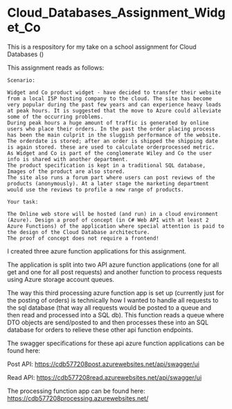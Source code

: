 # Cloud_Databases_Assignment_Widget_Co
This is a respository for my take on a school assignment for Cloud Databases ()

This assignment reads as follows:
```
Scenario:

Widget and Co product widget - have decided to transfer their website from a local ISP hosting company to the cloud. The site has become very popular during the past few years and can experience heavy loads at peak hours. It is suggested that the move to Azure could alleviate some of the occurring problems.
During peak hours a huge amount of traffic is generated by online users who place their orders. In the past the order placing process has been the main culprit in the sluggish performance of the website.
The orderdate is stored; after an order is shipped the shipping date is again stored. these are used to calculate orderprocessed metric. 
As Widget and Co is part of the conglomerate Wiley and Co the user info is shared with another department.
The product specification is kept in a traditional SQL database, Images of the product are also stored. 
The site also runs a forum part where users can post reviews of the products (anonymously). At a later stage the marketing department would use the reviews to profile a new range of products. 

Your task:

The Online web store will be hosted (and run) in a cloud environment (Azure). Design a proof of concept (in C# Web API with at least 2 Azure Functions) of the application where special attention is paid to the design of the Cloud Database architecture. 
The proof of concept does not require a frontend!
```

I created three azure function applications for this assignment.

The application is split into two API azure function applications (one for all get and one for all post requests) and another function to process requests using Azure storage account queues.

The way this third processing azure function app is set up (currently just for the posting of orders) is technically how I wanted to handle all requests to the sql database (that way all requests would be posted to a queue and then read and processed into a SQL db).
This function reads a queue where DTO objects are send/posted to and then processes these into an SQL database for orders to relieve these other api function endpoints.

The swagger specifications for these api azure function applications can be found here:

Post API: https://cdb577208post.azurewebsites.net/api/swagger/ui

Read API: https://cdb577208read.azurewebsites.net/api/swagger/ui

The processing function app can be found here: 
https://cdb577208processing.azurewebsites.net/


